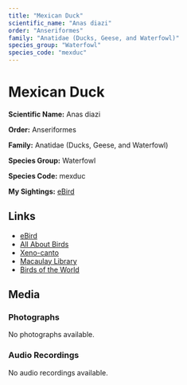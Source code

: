 ```yaml
---
title: "Mexican Duck"
scientific_name: "Anas diazi"
order: "Anseriformes"
family: "Anatidae (Ducks, Geese, and Waterfowl)"
species_group: "Waterfowl"
species_code: "mexduc"
---
```


# Mexican Duck

**Scientific Name:** Anas diazi

**Order:** Anseriformes

**Family:** Anatidae (Ducks, Geese, and Waterfowl)

**Species Group:** Waterfowl

**Species Code:** mexduc

**My Sightings:** [eBird](https://ebird.org/lifelist?r=world&time=life&spp=mexduc)

## Links
* [eBird](https://ebird.org/species/mexduc) 
* [All About Birds](https://www.allaboutbirds.org/guide/mexduc) 
* [Xeno-canto](https://www.xeno-canto.org/species/anas-diazi) 
* [Macaulay Library](https://search.macaulaylibrary.org/catalog?taxonCode=mexduc&sort=rating_rank_desc)
* [Birds of the World](https://birdsoftheworld.org/bow/species/mexduc)

## Media
### Photographs
No photographs available.

### Audio Recordings
No audio recordings available.
